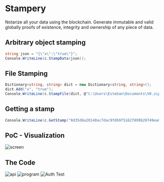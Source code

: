 # Stampery
Notarize all your data using the blockchain. Generate immutable and valid globally proofs of existence, integrity and ownership of any piece of data.

## Arbitrary object stamping
```C#
string json = "{\"x\":\"true\"}";
Console.WriteLine(c.StampData(json));
```

## File Stamping
```C#
Dictionary<string, string> dict = new Dictionary<string, string>();
dict.Add("x", "true");
Console.WriteLine(c.StampFile(dict, @"C:\Users\Esteban\Documents\V0.zip"));
```

## Getting a stamp
```C#
Console.WriteLine(c.GetStamp("8d35d6a20140ac7dac9fdb9f51627899b20749ea87609f3a5d337dab5dff7c70"));
```

## PoC - Visualization
![screen](https://i.gyazo.com/963a28812757497357af2f85eca03a17.png)


## The Code

![api](https://github.com/sankosk/Stampery-C-/blob/master/Stampery/ClassLibrary1/Client.cs)
![program](https://github.com/sankosk/Stampery-C-/blob/master/Stampery/Example/Program.cs)
![Auth Test](https://github.com/sankosk/Stampery-C-/blob/master/Stampery/ApiTest/UnitTest1.cs)
